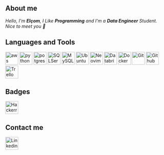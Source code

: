 ## About me

*Hello, I'm **Elçom**, I Like **Programming** and I'm a **Data Engineer** Student.*<br/>
*Nice to meet you 👋*

## Languages and Tools

<div>
  <p align="left"> <img src="https://i.ibb.co/kQfjDjf/aws-2.png" alt="aws" widht="40" height="40"/> <img src="https://i.ibb.co/BTrXdy4/python-5.png" alt="python" widht="40" height="40"/> <img src="https://i.ibb.co/1JPnbWb/postgresql.png" alt="potgresql" widht="40" height="40"/> <img src="https://i.ibb.co/kxspF8H/microsoft-sql-server-1.png" alt="SQLServer" widht="40" height="40"/> <img src="https://i.ibb.co/VJJ8B14/mysql-2-removebg-preview.png" alt="MySQL" widht="40" height="40"/> <img src="https://i.ibb.co/XWY6HJK/ubuntu-4.png" alt="Ubuntu" widht="40" height="40"/> <img src="https://i.ibb.co/YQypTCw/Neovim-mark-svg.png" alt="Neovim" widht="40" height="40"/> <img src="https://i.ibb.co/C7Hkshd/62c719e9b44be1961554a6e0.png" alt="Databricks" widht="40" height="40"/> <img src="https://i.ibb.co/H4g9JVR/docker.png" alt="Docker" widht="40" height="40"/> <img src="https://i.ibb.co/LgSKFmH/git-icon.png" alt="Git" widht="40" height="40"/> <img src="https://i.ibb.co/wMs6jxW/github-icon-1.png" alt="Github" widht="40" height="40"/> <img src="https://i.ibb.co/XJgGppL/trello.png" alt="Trello" widht="40" height="40"/> </p>
</div>

## Badges

<div>
  <a href="https://www.hackerrank.com/elcomj31" target="_blank"><img align="center" src="https://i.ibb.co/kXYjhWj/hackerrank.png" alt="Hackerrank" height="40" width="40" /></a>
</div>

## Contact me

<div>
  <a href="https://www.linkedin.com/in/elcom-junior/" target="_blank" rel="noopener noreferrer"><img align="center" src="https://i.ibb.co/svNgdDx/linkedin-icon-2.png" alt="Linkedin" height="40" weight="40"></a>
</div>
